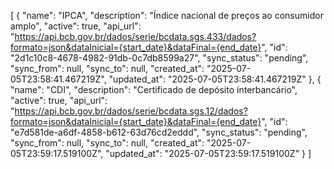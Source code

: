 [
  {
    "name": "IPCA",
    "description": "Índice nacional de preços ao consumidor amplo",
    "active": true,
    "api_url": "https://api.bcb.gov.br/dados/serie/bcdata.sgs.433/dados?formato=json&dataInicial={start_date}&dataFinal={end_date}",
    "id": "2d1c10c8-4678-4982-91db-0c7db8599a27",
    "sync_status": "pending",
    "sync_from": null,
    "sync_to": null,
    "created_at": "2025-07-05T23:58:41.467219Z",
    "updated_at": "2025-07-05T23:58:41.467219Z"
  },
  {
    "name": "CDI",
    "description": "Certificado de depósito interbancário",
    "active": true,
    "api_url": "https://api.bcb.gov.br/dados/serie/bcdata.sgs.12/dados?formato=json&dataInicial={start_date}&dataFinal={end_date}",
    "id": "e7d581de-a6df-4858-b612-63d76cd2eddd",
    "sync_status": "pending",
    "sync_from": null,
    "sync_to": null,
    "created_at": "2025-07-05T23:59:17.519100Z",
    "updated_at": "2025-07-05T23:59:17.519100Z"
  }
]